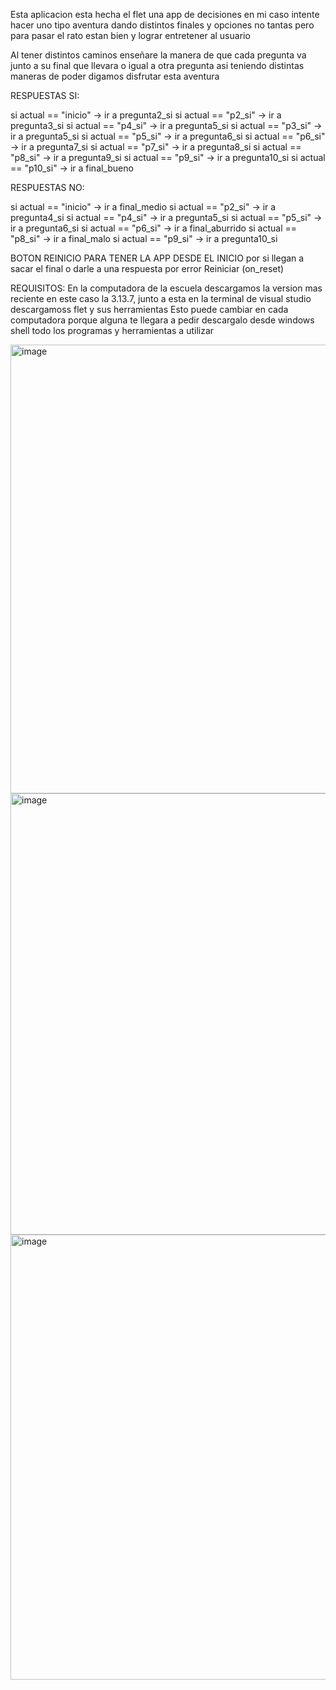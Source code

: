 Esta aplicacion esta hecha el flet una app de decisiones en mi caso intente hacer uno tipo aventura dando distintos finales y opciones no tantas pero para pasar el rato estan bien y lograr entretener al usuario

Al tener distintos caminos enseñare la manera de que cada pregunta va junto a su final que llevara o igual a otra pregunta asi teniendo distintas maneras de poder digamos disfrutar esta aventura 

RESPUESTAS SI:

si actual == "inicio" → ir a pregunta2_si
si actual == "p2_si" → ir a pregunta3_si
si actual == "p4_si" → ir a pregunta5_si
si actual == "p3_si" → ir a pregunta5_si
si actual == "p5_si" → ir a pregunta6_si
si actual == "p6_si" → ir a pregunta7_si
si actual == "p7_si" → ir a pregunta8_si
si actual == "p8_si" → ir a pregunta9_si
si actual == "p9_si" → ir a pregunta10_si
si actual == "p10_si" → ir a final_bueno

RESPUESTAS NO:

si actual == "inicio" → ir a final_medio
si actual == "p2_si" → ir a pregunta4_si
si actual == "p4_si" → ir a pregunta5_si
si actual == "p5_si" → ir a pregunta6_si
si actual == "p6_si" → ir a final_aburrido
si actual == "p8_si" → ir a final_malo
si actual == "p9_si" → ir a pregunta10_si

BOTON REINICIO PARA TENER LA APP DESDE EL INICIO por si llegan a sacar el final o darle a una respuesta por error
Reiniciar (on_reset)

REQUISITOS: 
En la computadora de la escuela descargamos la version mas reciente en este caso la 3.13.7, junto a esta en la terminal de visual studio descargamoss flet y sus herramientas
Esto puede cambiar en cada computadora porque alguna te llegara a pedir descargalo desde windows shell todo los programas y herramientas a utilizar

<img width="1267" height="718" alt="image" src="https://github.com/user-attachments/assets/3e713559-681d-4588-907d-aaf5b033de75" />
<img width="1270" height="706" alt="image" src="https://github.com/user-attachments/assets/38c04a22-2592-49d7-aeb9-326bdd54bb94" />
<img width="1262" height="712" alt="image" src="https://github.com/user-attachments/assets/bb6d710c-ff6b-4ade-bb75-cab1b628b9c3" />
